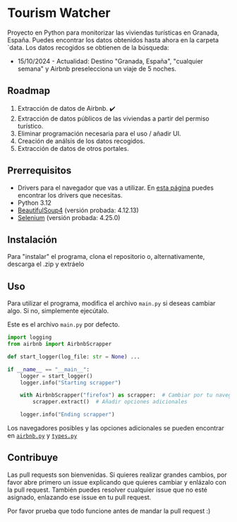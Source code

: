 # Tourism Watcher

Proyecto en Python para monitorizar las viviendas turísticas en Granada, España. Puedes encontrar los datos obtenidos hasta ahora en la carpeta `data.
Los datos recogidos se obtienen de la búsqueda:

 - 15/10/2024 - Actualidad: Destino "Granada, España", "cualquier semana" y Airbnb preselecciona un viaje de 5 noches.

## Roadmap

1. Extracción de datos de Airbnb. ✔️
2. Extracción de datos públicos de las viviendas a partir del permiso turístico.
3. Eliminar programación necesaria para el uso / añadir UI.
4. Creación de análsis de los datos recogidos.
5. Extracción de datos de otros portales.

## Prerrequisitos

- Drivers para el navegador que vas a utilizar. En [esta página](https://www.selenium.dev/downloads/) puedes encontrar los drivers que necesitas.
- Python 3.12
- [BeautifulSoup4](https://pypi.org/project/beautifulsoup4/) (versión probada: 4.12.13)
- [Selenium](https://pypi.org/project/selenium/) (versión probada: 4.25.0)

## Instalación

Para "instalar" el programa, clona el repositorio o, alternativamente, descarga el .zip y extráelo

## Uso

Para utilizar el programa, modifica el archivo `main.py` si deseas cambiar algo. Si no, simplemente ejecútalo.

Este es el archivo `main.py` por defecto.
```python
import logging
from airbnb import AirbnbScrapper

def start_logger(log_file: str = None) ...

if __name__ == "__main__":
    logger = start_logger()
    logger.info("Starting scrapper")

    with AirbnbScrapper("firefox") as scrapper:  # Cambiar por tu navegador
        scrapper.extract()  # Añadir opciones adicionales

    logger.info("Ending scrapper")
```

Los navegadores posibles y las opciones adicionales se pueden encontrar en [`airbnb.py`](airbnb/airbnb.py) y [`types.py`](airbnb/types.py)

## Contribuye

Las pull requests son bienvenidas. Si quieres realizar grandes cambios, por favor abre primero un issue explicando que quieres cambiar y enlázalo con la pull request.
También puedes resolver cualquier issue que no esté asignado, enlazando ese issue en tu pull request.

Por favor prueba que todo funcione antes de mandar la pull request :)
